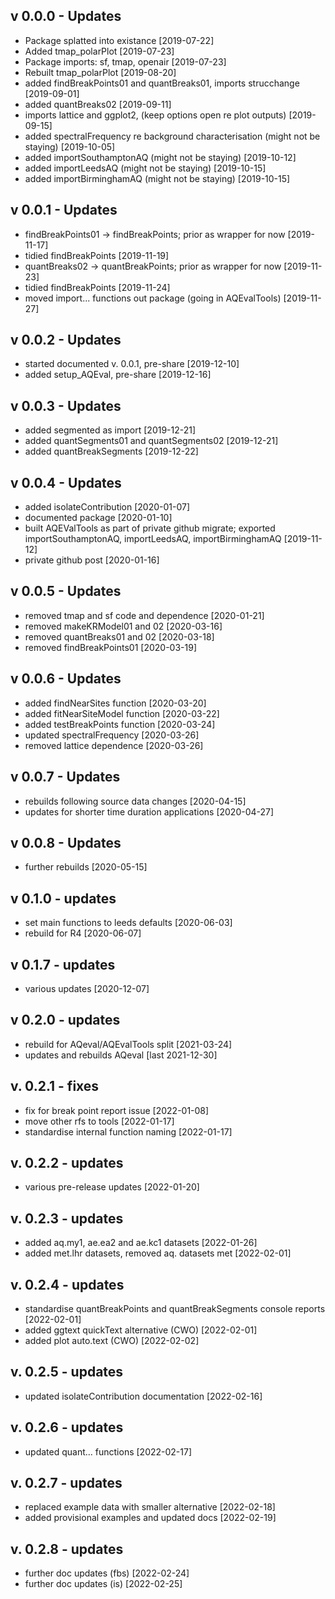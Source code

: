 ## v 0.0.0 - Updates

* Package splatted into existance [2019-07-22] 
* Added tmap_polarPlot [2019-07-23] 
* Package imports: sf, tmap, openair [2019-07-23] 
* Rebuilt tmap_polarPlot [2019-08-20] 
* added findBreakPoints01 and quantBreaks01, imports strucchange [2019-09-01] 
* added quantBreaks02 [2019-09-11] 
* imports lattice and ggplot2, (keep options open re plot outputs) [2019-09-15] 
* added spectralFrequency re background characterisation (might not be staying) [2019-10-05] 
* added importSouthamptonAQ (might not be staying) [2019-10-12] 
* added importLeedsAQ (might not be staying) [2019-10-15]
* added importBirminghamAQ (might not be staying) [2019-10-15]

## v 0.0.1 - Updates

* findBreakPoints01 -> findBreakPoints; prior as wrapper for now [2019-11-17]
* tidied findBreakPoints [2019-11-19] 
* quantBreaks02 -> quantBreakPoints; prior as wrapper for now [2019-11-23]  
* tidied findBreakPoints [2019-11-24] 
* moved import... functions out package (going in AQEvalTools) [2019-11-27]

## v 0.0.2 - Updates 

* started documented v. 0.0.1, pre-share [2019-12-10]  
* added setup_AQEval, pre-share [2019-12-16] 

## v 0.0.3 - Updates 

* added segmented as import [2019-12-21] 
* added quantSegments01 and quantSegments02 [2019-12-21] 
* added quantBreakSegments [2019-12-22]
 
## v 0.0.4 - Updates

* added isolateContribution [2020-01-07] 
* documented package [2020-01-10] 
* built AQEValTools as part of private github migrate; exported importSouthamptonAQ, importLeedsAQ, importBirminghamAQ  [2019-11-12]
* private github post [2020-01-16]

## v 0.0.5 - Updates

* removed tmap and sf code and dependence [2020-01-21] 
* removed makeKRModel01 and 02 [2020-03-16] 
* removed quantBreaks01 and 02 [2020-03-18]
* removed findBreakPoints01 [2020-03-19] 

## v 0.0.6 - Updates 

* added findNearSites function [2020-03-20] 
* added fitNearSiteModel function [2020-03-22] 
* added testBreakPoints function [2020-03-24] 
* updated spectralFrequency [2020-03-26]
* removed lattice dependence [2020-03-26] 

## v 0.0.7 - Updates 

* rebuilds following source data changes [2020-04-15] 
* updates for shorter time duration applications [2020-04-27] 

## v 0.0.8 - Updates 

* further rebuilds [2020-05-15]

## v 0.1.0 - updates 

* set main functions to leeds defaults [2020-06-03] 
* rebuild for R4  [2020-06-07] 

## v 0.1.7 - updates 

* various updates [2020-12-07]

## v 0.2.0 - updates 

* rebuild for AQeval/AQEvalTools split [2021-03-24]
* updates and rebuilds AQeval [last 2021-12-30] 

## v. 0.2.1 - fixes

* fix for break point report issue [2022-01-08]
* move other rfs to tools [2022-01-17]
* standardise internal function naming [2022-01-17]

## v. 0.2.2 - updates

* various pre-release updates [2022-01-20]

## v. 0.2.3 - updates

* added aq.my1, ae.ea2 and ae.kc1 datasets [2022-01-26] 
* added met.lhr datasets, removed aq. datasets met [2022-02-01] 

## v. 0.2.4 - updates 

* standardise quantBreakPoints and quantBreakSegments 
console reports [2022-02-01] 
* added ggtext quickText alternative (CWO) [2022-02-01] 
* added plot auto.text (CWO) [2022-02-02] 

## v. 0.2.5 - updates 

* updated isolateContribution documentation [2022-02-16]  

## v. 0.2.6 - updates 

* updated quant... functions [2022-02-17] 

## v. 0.2.7 - updates

* replaced example data with smaller alternative [2022-02-18] 
* added provisional examples and updated docs [2022-02-19] 

## v. 0.2.8 - updates

* further doc updates (fbs) [2022-02-24]
* further doc updates (is) [2022-02-25]
